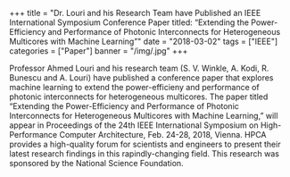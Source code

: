 +++
title = "Dr. Louri and his Research Team have Published an IEEE International Symposium Conference Paper titled: “Extending the Power-Efficiency and Performance of Photonic Interconnects for Heterogeneous Multicores with Machine Learning”"
date = "2018-03-02"
tags = ["IEEE"]
categories = ["Paper"]
banner = "/img/.jpg"
+++

Professor Ahmed Louri and his research team (S. V. Winkle, A. Kodi, R. Bunescu and A. Louri) have published a conference paper that explores machine learning to extend the power-efficieny and performance of photonic interconnects for heterogeneous multicores. The paper titled “Extending the Power-Efficiency and Performance of Photonic Interconnects for Heterogeneous Multicores with Machine Learning,” will appear in Proceedings of the 24th IEEE International Symposium on High-Performance Computer Architecture, Feb. 24-28, 2018, Vienna. HPCA provides a high-quality forum for scientists and engineers to present their latest research findings in this rapindly-changing field. This research was sponsored by the National Science Foundation.
